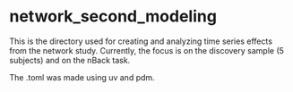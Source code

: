 # network_second_modeling

This is the directory used for creating and analyzing time series effects from the network study. Currently, the focus is on the discovery sample (5 subjects) and on the nBack task.

The .toml was made using uv and pdm.
